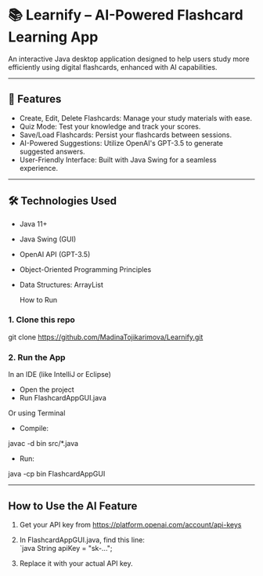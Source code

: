 # 📚 Learnify – AI-Powered Flashcard Learning App

An interactive Java desktop application designed to help users study more efficiently using digital flashcards, enhanced with AI capabilities.

---

## 🚀 Features

- Create, Edit, Delete Flashcards: Manage your study materials with ease.
- Quiz Mode: Test your knowledge and track your scores.
- Save/Load Flashcards: Persist your flashcards between sessions.
- AI-Powered Suggestions: Utilize OpenAI's GPT-3.5 to generate suggested answers.
- User-Friendly Interface: Built with Java Swing for a seamless experience.

---

## 🛠️ Technologies Used

- Java 11+
- Java Swing (GUI)
- OpenAI API (GPT-3.5)
- Object-Oriented Programming Principles
- Data Structures: ArrayList

  How to Run

### 1. Clone this repo

git clone https://github.com/MadinaTojikarimova/Learnify.git

### 2. Run the App

In an IDE (like IntelliJ or Eclipse)  
- Open the project  
- Run FlashcardAppGUI.java  

Or using Terminal  
- Compile:

javac -d bin src/*.java

- Run:

java -cp bin FlashcardAppGUI

---

## How to Use the AI Feature

1. Get your API key from https://platform.openai.com/account/api-keys  
2. In FlashcardAppGUI.java, find this line:  
`java
String apiKey = "sk-...";

3. Replace it with your actual API key.
